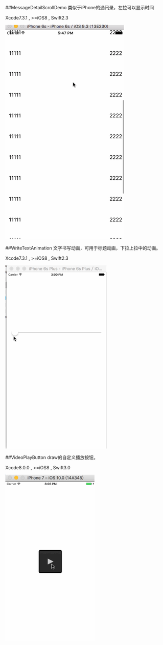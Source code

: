 ##MessageDetailScrollDemo
类似于iPhone的通讯录，左拉可以显示时间

Xcode7.3.1 ,  >=iOS8 , Swift2.3

![效果图](/MessageDetailScrollDemo/MessageDetailScrollDemo.gif)

##WriteTextAnimation
文字书写动画，可用于标题动画，下拉上拉中的动画。

Xcode7.3.1 ,  >=iOS8 , Swift2.3

![效果图](/WriteTextAnimation/WriteTextAnimation.gif)

##VideoPlayButton
draw的自定义播放按钮。

Xcode8.0.0 ,  >=iOS8 , Swift3.0

![效果图](/VideoPlayButton/VideoPlayButton.gif)

